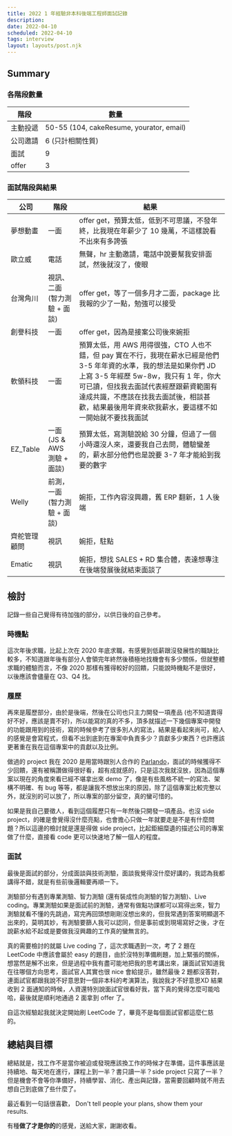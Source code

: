```yaml
---
title: 2022 1 年經驗非本科後端工程師面試記錄
description:
date: 2022-04-10
scheduled: 2022-04-10
tags: interview 
layout: layouts/post.njk
---
```

## Summary

### 各階段數量

|階段|數量|
|---|---|
|主動投遞|50-55 (104, cakeResume, yourator, email)|
|公司邀請|6 (只計相關性質)|
|面試| 9 |
|offer|3|

### 面試階段與結果

|公司|階段|結果|
|---|-----------------|---|
|夢想動畫|一面|offer get，預算太低，低到不可思議，不發年終，比我現在年薪少了 10 幾萬，不這樣說看不出來有多誇張|
|歐立威|電話|無聲，hr 主動邀請，電話中說要幫我安排面試，然後就沒了，傻眼|
|台灣角川|視訊、二面 (智力測驗 + 面談)|offer get，等了一個多月才二面，package 比我報的少了一點，勉強可以接受|
|創譽科技|一面|offer get，因為是接案公司後來婉拒|
|軟領科技|一面|預算太低，用 AWS 用得很強，CTO 人也不錯，但 pay 實在不行，我現在薪水已經是他們 3-5 年年資的水準，我的想法是如果你們 JD 上寫 3-5 年經歷 5w-8w，我只有 1 年，你大可已讀，但找我去面試代表經歷跟薪資範圍有達成共識，不應該在找我去面試後，相談甚歡，結果最後用年資來砍我薪水，要這樣不如一開始就不要找我面試|
|EZ_Table|一面 (JS & AWS 測驗 + 面談)|預算太低，寫測驗說給 30 分鐘，但過了一個小時還沒人來，還要我自己去問，體驗蠻差的，薪水部分他們也是說要 3-7 年才能給到我要的數字|
|Welly|前測，一面 (智力測驗 + 面談)|婉拒，工作內容沒興趣，舊 ERP 翻新，1 人後端|
|齊舵管理顧問|視訊|婉拒，駐點|
|Ematic|視訊|婉拒，想找 SALES + RD 集合體，表達想專注在後端發展後就結束面談了|

## 檢討

記錄一些自己覺得有待加強的部分，以供日後的自己參考。

### 時機點

這次年後求職，比起上次在 2020 年底求職，有感覺到低薪跟沒發展性的職缺比較多，不知道跟年後有部分人會領完年終然後積極地找機會有多少關係，但就整體求職的體驗而言，不像 2020 那樣有獲得較好的回饋，只能說時機點不是很好，以後應該會儘量在 Q3、Q4 找。

### 履歷

再來是履歷部分，由於是後端，然後在公司也只主力開發一項產品 (也不知道賣得好不好，應該是賣不好)，所以能寫的真的不多，頂多就描述一下幾個專案中開發的功能跟用到的技術，寫的時候參考了很多別人的寫法，結果是看起來尚可，給人的感覺是會寫程式，但看不出到底到在專案中負責多少？貢獻多少東西？也許應該更著重在我在這個專案中的貢獻以及比例。

做過的 project 我在 2020 是用當時跟別人合作的 [Parlando](https://github.com/hero19931012/mtr04-express-parlando)，面試的時候獲得不少回饋，還有被稱讚做得很好看，超有成就感的，只是這次我就沒放，因為這個專案以現在的角度來看已經不堪拿出來 demo 了，像是有些風格不統一的寫法、架構不明確、有 bug 等等，都是讓我不想放出來的原因，除了這個專案比較完整以外，就沒別的可以放了，所以專案的部分留空，真的蠻可惜的。 

如果是我自己要徵人，看到這個履歷只有一年然後只開發一項產品，也沒 side project，的確是會覺得沒什麼亮點，也會擔心只做一年就要走是不是有什麼問題？所以這邊的檢討就是還是得做 side project，比起鉅細糜遺的描述公司的專案做了什麼，直接看 code 更可以快速地了解一個人的程度。

### 面試

最後是面試的部分，分成面談與技術測驗，面談我覺得沒什麼好講的，我認為我都講得不錯，就是有些前後邏輯要再順一下。

測驗部分有遇到專業測驗、智力測驗 (還有裝成性向測驗的智力測驗)、Live coding。專業測驗如果是面試前的測驗，通常有做點功課都可以寫得出來，智力測驗就看不懂的先跳過，寫完再回頭想剛剛沒想出來的，但我常遇到答案明顯選不出來的，莫明其妙，有測驗要篩人我可以認同，但是事前或到現場寫好之後，才在說薪水給不起或是要做我沒興趣的工作真的蠻無言的。

真的需要檢討的就屬 Live coding 了，這次求職遇到一次，考了 2 題在 LeetCode 中應該會屬於 easy 的題目，由於沒特別準備刷題，加上緊張的關係，想當然是解不出來，但是過程中我有盡可能地把我的思考講出來，讓面試官知道我在往哪個方向思考，面試官人其實也很 nice 會給提示，雖然最後 2 題都沒答對，連面試官都跟我說不好意思對一個非本科的考演算法，我說我才不好意思XD 結果收到 2 面通知的時候，人資還特別說面試官很看好我，當下真的覺得怎麼可能哈哈，最後就是順利地通過 2 面拿到 offer 了。

自這次經驗起我就決定開始刷 LeetCode 了，畢竟不是每個面試官都這麼仁慈的。

## 總結與目標

總結就是，找工作不是當你被迫或發現應該換工作的時候才在準備，這件事應該是持續地、每天地在進行，課程上到一半？書只讀一半？side project 只寫了一半？但是機會不會等你準備好，持續學習、消化、產出與記錄，當需要回顧時就不用去想自己到底做了些什麼了。

最近看到一句話很喜歡，
Don't tell people your plans, show them your results.

有種**做了才是你的**的感覺，送給大家，謝謝收看。
